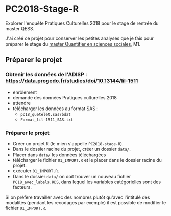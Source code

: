 # PC2018-Stage-R
Explorer l'enquête Pratiques Culturelles 2018 pour le stage de rentrée du master QESS.

J'ai créé ce projet pour conserver les petites analyses que je fais pour préparer le stage du [master Quantifier en sciences sociales](https://master-sciences-sociales.ens.psl.eu/qess-presentation/), M1.

## Préparer le projet

### Obtenir les données de l'ADISP : https://data.progedo.fr/studies/doi/10.13144/lil-1511

- enrôlement
- demande des données Pratiques culturelles 2018
- attendre
- télécharger les données au format SAS : 
  - `pc18_quetelet.sas7bdat`
  - `Format_lil-1511_SAS.txt`

### Préparer le projet 

- Créer un projet R (le mien s'appelle `PC2018-stage-R`).
- Dans le dossier racine du projet, créer un dossier `data/`. 
- Placer dans `data/`  les  données téléchargées
- télécharger le fichier `01_IMPORT.R` et le placer dans le dossier racine du projet.
- exécuter  `01_IMPORT.R`.
- Dans le dossier  `data/` on doit trouver un nouveau fichier `PC18_avec_labels.RDS`, dans lequel les variables catégorielles sont des facteurs.


Si on préfère travailler avec des nombres plutôt qu'avec l'intitulé des modalités (pendant les recodages par exemple) il est possible de modifier le fichier `01_IMPORT.R`.
